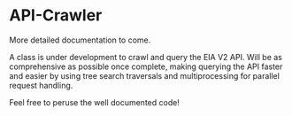# API-Crawler
More detailed documentation to come.

A class is under development to crawl and query the EIA V2 API.
Will be as comprehensive as possible once complete, making querying
the API faster and easier by using tree search traversals and multiprocessing
for parallel request handling.

Feel free to peruse the well documented code!
